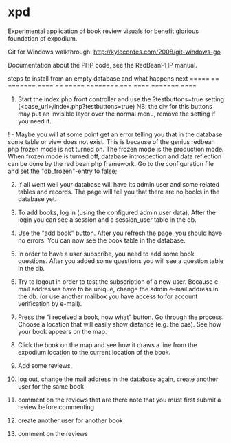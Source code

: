 xpd
===

Experimental application of book review visuals for benefit glorious foundation of expodium.

Git for Windows walkthrough: http://kylecordes.com/2008/git-windows-go

Documentation about the PHP code, see the RedBeanPHP manual.

steps to install from an empty database and what happens next
===== == ======= ==== == ===== ======== === ==== ======= ====

1. Start the index.php front controller and use the ?testbuttons=true setting (<base_url>/index.php?testbuttons=true)
NB: the div for this buttons may put an invisible layer over the normal menu, remove the setting if you need it.

! - Maybe you will at some point get an error telling you that in the database some table or view does not exist.
This is because of the genius redbean php frozen mode is not turned on. The frozen mode is the production mode.
When frozen mode is turned off, database introspection and data reflection can be done by the red bean php framework.
Go to the configuration file and set the "db_frozen"-entry to false;

2. If all went well your database will have its admin user and some related tables and records.
The page will tell you that there are no books in the database yet.

3. To add books, log in (using the configured admin user data).
After the login you can see a session and a session_user table in the db.

4. Use the "add book" button. After you refresh the page, you should have no errors.
You can now see the book table in the database.

5. In order to have a user subscribe, you need to add some book questions.
After you added some questions you will see a question table in the db.

6. Try to logout in order to test the subscription of a new user.
Because e-mail addresses have to be unique, change the admin e-mail address in the db.
(or use another mailbox you have access to for account verification by e-mail).

7. Press the "i received a book, now what" button. Go through the process.
Choose a location that will easily show distance (e.g. the pas).
See how your book appears on the map. 

8. Click the book on the map and see how it draws a line from
the expodium location to the current location of the book.

9. Add some reviews.

10. log out, change the mail address in the database again, create another user for the same book

11. comment on the reviews that are there
note that you must first submit a review before commenting

12. create another user for another book

13. comment on the reviews


